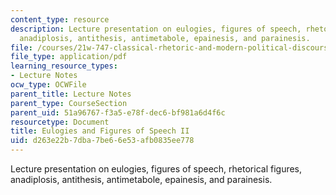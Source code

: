 ```yaml
---
content_type: resource
description: Lecture presentation on eulogies, figures of speech, rhetorical figures,
  anadiplosis, antithesis, antimetabole, epainesis, and parainesis.
file: /courses/21w-747-classical-rhetoric-and-modern-political-discourse-fall-2009/d263e22b7dba7be66e53afb0835ee778_MIT21W_747_01F09_lec05.pdf
file_type: application/pdf
learning_resource_types:
- Lecture Notes
ocw_type: OCWFile
parent_title: Lecture Notes
parent_type: CourseSection
parent_uid: 51a96767-f3a5-e78f-dec6-bf981a6d4f6c
resourcetype: Document
title: Eulogies and Figures of Speech II
uid: d263e22b-7dba-7be6-6e53-afb0835ee778
---
```

Lecture presentation on eulogies, figures of speech, rhetorical figures, anadiplosis, antithesis, antimetabole, epainesis, and parainesis.

